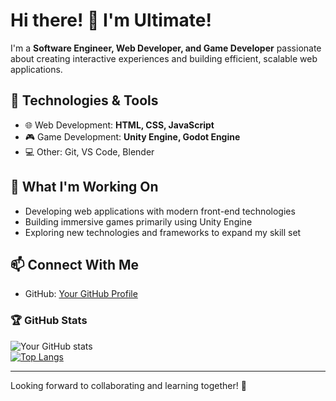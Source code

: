 <!--## Hello there, I'm Ultimate! 👋

-->
# Hi there! 👋 I'm Ultimate!

I'm a **Software Engineer, Web Developer, and Game Developer** passionate about creating interactive experiences and building efficient, scalable web applications.

## 🔧 Technologies & Tools  
- 🌐 Web Development: **HTML, CSS, JavaScript**  
- 🎮 Game Development: **Unity Engine, Godot Engine**
- 💻 Other: Git, VS Code, Blender

## 🚀 What I'm Working On  
- Developing web applications with modern front-end technologies
- Building immersive games primarily using Unity Engine
- Exploring new technologies and frameworks to expand my skill set

## 📫 Connect With Me  
- GitHub: [Your GitHub Profile](https://github.com/Ultimate-69)   

### 🏆 GitHub Stats  
![Your GitHub stats](https://github-readme-stats.vercel.app/api?username=Ultimate-69&show_icons=true&theme=tokyonight)
<br>
[![Top Langs](https://github-readme-stats.vercel.app/api/top-langs/?username=Ultimate-69&show_icons=true&theme=tokyonight)](https://github.com/anuraghazra/github-readme-stats)

---

Looking forward to collaborating and learning together! 🚀


<!--**Ultimate-69/Ultimate-69** is a ✨ _special_ ✨ repository because its `README.md` (this file) appears on your GitHub profile.

Here are some ideas to get you started:

- 🔭 I’m currently working on ...
- 🌱 I’m currently learning ...
- 👯 I’m looking to collaborate on ...
- 🤔 I’m looking for help with ...
- 💬 Ask me about ...
- 📫 How to reach me: ...
- 😄 Pronouns: ...
- ⚡ Fun fact: ...
-->
